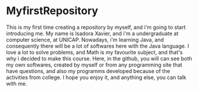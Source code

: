 # MyfirstRepository
This is my first time creating a repository by myself, and i'm going to start introducing me.
My name is Isadora Xavier, and i'm a undergraduate at computer science, at UNICAP. Nowadays, i'm learning Java, and consequently there will be a lot of
softwares here with the Java language. I love a lot to solve problems, and Math is my favourite subject, and that's why i decided to make this course.
Here, in the github, you will can see both my own softwares, created by myself or from any programming site that have questions, and also my programms 
developed because of the activities from college. I hope you enjoy it, and anything else, you can talk with me.
